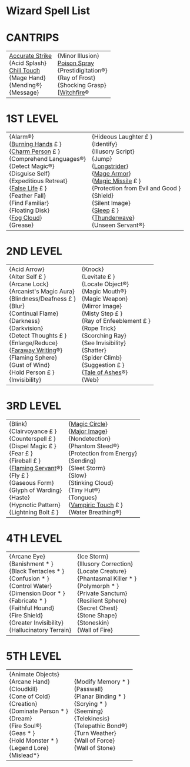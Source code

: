 # Wizard Spell List
# CANTRIPS

|   |   |
|---|---|
|[Accurate Strike](https://skroxiousdm.github.io/SkroxiousDM/6.Spells/Spell%20Descriptions/0Cantrips#accurate-strike)<br>{Acid Splash}<br>[Chill Touch](https://skroxiousdm.github.io/SkroxiousDM/6.Spells/Spell%20Descriptions/0Cantrips#chill-touch--ghost-touch)<br>{Mage Hand}<br>{Mending&reg;}<br>{Message}|{Minor Illusion}<br>[Poison Spray](https://skroxiousdm.github.io/SkroxiousDM/6.Spells/Spell%20Descriptions/0Cantrips#poison-spray--poison-fang)<br>{Prestidigitation&reg;}<br>{Ray of Frost}<br>{Shocking Grasp}<br>[[Witchfire](https://skroxiousdm.github.io/SkroxiousDM/6.Spells/Spell%20Descriptions/0Cantrips#witchfire)&reg;|

# 1ST LEVEL

|   |   |
|---|---|
{Alarm&reg;}<br>{[Burning Hands](https://skroxiousdm.github.io/SkroxiousDM/6.Spells/Spell%20Descriptions/1stLevelSpells#burning-hands--cone-of-flame) £ }<br>{[Charm Person](https://skroxiousdm.github.io/SkroxiousDM/6.Spells/Spell%20Descriptions/1st%20Level%20Spells/Charm%20Person) £ }<br>{Comprehend Languages&reg;}<br>{Detect Magic&reg;}<br>{Disguise Self}<br>{Expeditious Retreat}<br>{[False Life](https://skroxiousdm.github.io/SkroxiousDM/6.Spells/Spell%20Descriptions/1st%20Level%20Spells/False%20Life) £ }<br>{Feather Fall}<br>{Find Familiar}<br>{Floating Disk}<br>{[Fog Cloud](https://skroxiousdm.github.io/SkroxiousDM/6.Spells/Spell%20Descriptions/1st%20Level%20Spells/Fog%20Cloud)}<br>{Grease}|{Hideous Laughter £ }<br>{Identify}<br>{Illusory Script}<br>{Jump}<br>{[Longstrider](https://skroxiousdm.github.io/SkroxiousDM/6.Spells/Spell%20Descriptions/1st%20Level%20Spells/Longstrider)}<br>{[Mage Armor](https://skroxiousdm.github.io/SkroxiousDM/6.Spells/Spell%20Descriptions/1st%20Level%20Spells/Mage%20Armor)}<br>{[Magic Missile](https://skroxiousdm.github.io/SkroxiousDM/6.Spells/Spell%20Descriptions/1st%20Level%20Spells/Magic%20Missile) £ }<br>{Protection from Evil and Good  }<br>{Shield}<br>{Silent Image}<br>{[Sleep](https://skroxiousdm.github.io/SkroxiousDM/6.Spells/Spell%20Descriptions/1st%20Level%20Spells/Sleep) £ }<br>{[Thunderwave](https://skroxiousdm.github.io/SkroxiousDM/6.Spells/Spell%20Descriptions/1st%20Level%20Spells/Thunderwave)}<br>{Unseen Servant&reg;}|

# 2ND LEVEL

|   |   |
|---|---|
|{Acid Arrow}<br>{Alter Self £ }<br>{Arcane Lock}<br>{Arcanist's Magic Aura}<br>{Blindness/Deafness £ }<br>{Blur}<br>{Continual Flame}<br>{Darkness}<br>{Darkvision}<br>{Detect Thoughts £ }<br>{Enlarge/Reduce}<br>{[Faraway Writing](https://skroxiousdm.github.io/SkroxiousDM/6.Spells/Spell%20Descriptions/Spell%20Descriptions#faraway-writing)&reg;}<br>{Flaming Sphere}<br>{Gust of Wind}<br>{Hold Person £ }<br>{Invisibility}|{Knock}<br>{Levitate £ }<br>{Locate Object&reg;}<br>{Magic Mouth&reg;}<br>{Magic Weapon}<br>{Mirror Image}<br>{Misty Step £ }<br>{Ray of Enfeeblement £ }<br>{Rope Trick}<br>{Scorching Ray}<br>{See Invisibility}<br>{Shatter}<br>{Spider Climb}<br>{Suggestion £ }<br>{[Tale of Ashes](https://skroxiousdm.github.io/SkroxiousDM/6.Spells/Spell%20Descriptions/2nd_Level_Spells/Tale%20of%20Ashes)&reg;}<br>{Web}|

# 3RD LEVEL

|   |   |
|---|---|
|{Blink}<br>{Clairvoyance £ }<br>{Counterspell £ }<br>{Dispel Magic £ }<br>{Fear £ }<br>{Fireball £ }<br>{[Flaming Servant](https://skroxiousdm.github.io/SkroxiousDM/6.Spells/Spell%20Descriptions/Spell%20Descriptions#flaming-servant)&reg;}<br>{Fly £ }<br>{Gaseous Form}<br>{Glyph of Warding}<br>{Haste}<br>{Hypnotic Pattern}<br>{Lightning Bolt £ }|{[Magic Circle](https://skroxiousdm.github.io/SkroxiousDM/6.Spells/Spell%20Descriptions/Spell%20Descriptions#magic-circle)}<br>{[Major Image](https://skroxiousdm.github.io/SkroxiousDM/6.Spells/Spell%20Descriptions/Spell%20Descriptions#major-image)}<br>{Nondetection}<br>{Phantom Steed&reg;}<br>{Protection from Energy}<br>{Sending}<br>{Sleet Storm}<br>{Slow}<br>{Stinking Cloud}<br>{Tiny Hut&reg;}<br>{Tongues}<br>{[Vampiric Touch](https://skroxiousdm.github.io/SkroxiousDM/6.Spells/Spell%20Descriptions/Spell%20Descriptions#vampiric-touch) £ }<br>{Water Breathing&reg;}|

# 4TH LEVEL

|   |   |
|---|---|
|{Arcane Eye}<br>{Banishment * }<br>{Black Tentacles * }<br>{Confusion * }<br>{Control Water}<br>{Dimension Door * }<br>{Fabricate * }<br>{Faithful Hound}<br>{Fire Shield}<br>{Greater Invisibility}<br>{Hallucinatory Terrain}|{Ice Storm}<br>{Illusory Correction}<br>{Locate Creature}<br>{Phantasmal Killer * }<br>{Polymorph * }<br>{Private Sanctum}<br>{Resilient Sphere}<br>{Secret Chest}<br>{Stone Shape}<br>{Stoneskin}<br>{Wall of Fire}|

# 5TH LEVEL

|   |   |
|---|---|
|{Animate Objects}<br>{Arcane Hand}<br>{Cloudkill}<br>{Cone of Cold}<br>{Creation}<br>{Dominate Person * }<br>{Dream}<br>{Fire Soul&reg;}<br>{Geas * }<br>{Hold Monster * }<br>{Legend Lore}<br>{Mislead*}|{Modify Memory * }<br>{Passwall}<br>{Planar Binding * }<br>{Scrying * }<br>{Seeming}<br>{Telekinesis}<br>{Telepathic Bond&reg;}<br>{Turn Weather}<br>{Wall of Force}<br>{Wall of Stone}|

